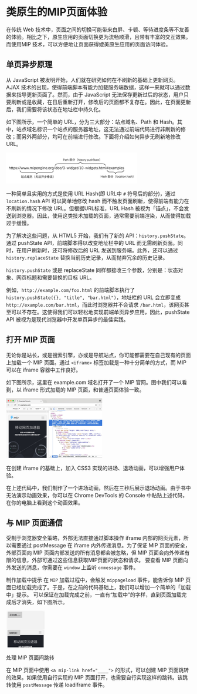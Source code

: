 # 类原生的MIP页面体验

在传统 Web 技术中，页面之间的切换可能带来白屏、卡顿、等待进度条等不友善的体验。相比之下，原生应用的页面切换更为流畅顺滑，且带有丰富的交互效果。而使用MIP 技术，可以方便地让页面获得媲美原生应用的页面访问体验。

## 单页异步原理

从 JavaScript 被发明开始，人们就在研究如何在不刷新的基础上更新网页。AJAX 技术的出现，使得前端脚本有能力加载服务端数据，这样一来就可以通过数据来指导更新页面了。然而，由于 JavaScript 无法保存更新过后的状态，用户只要刷新或是收藏，在日后重新打开，修改后的页面都不复存在。因此，在页面更新后，我们需要将该状态在地址栏中持久化。

如下图所示，一个简单的 URL，分为三大部分：站点域名、Path 和 Hash。其中，站点域名标识一个站点的服务器地址，这无法通过前端代码进行非刷新的修改；而另外两部分，均可在前端进行修改。下面将介绍如何异步无刷新地修改 URL。

![URL 示例](./images/url.png)

一种简单且实用的方式是使用 URL Hash(即 URL中 `#` 符号后的部分)，通过 `location.hash` API 可以简单地修改 hash 而不触发页面刷新，使得前端有能力在不刷新的情况下修改 URL。但根据URL标准，URL Hash 被视为「锚点」，不会发送到浏览器。因此，使用这类技术加载的页面，通常需要前端渲染，从而使得加载过于缓慢。

为了解决这些问题，从 HTML5 开始，我们有了新的 API：`history.pushState`。通过 pushState API，前端脚本得以改变地址栏中的 URL 而无需刷新页面。同时，在用户刷新时，还可将修改后的 URL 发送到服务端。此外，还可以通过 `history.replaceState` 替换当前历史记录，从而抛弃冗余的历史记录。

`history.pushState` 或是 replaceState 同样都接收三个参数，分别是：状态对象、网页标题和需要替换的目标 URL。

例如，`http://example.com/foo.html` 的前端脚本执行了 `history.pushState({}, "title", "bar.html")`，地址栏的 URL 会立即变成 `http://example.com/bar.html`，而此时浏览器并不会请求 `/bar.html`，该网页甚至可以不存在。这使得我们可以轻松地实现前端单页异步应用，因此，pushState API 被视为是现代浏览器中开发单页异步的最佳实践。

## 打开 MIP 页面

无论你是站长，或是搜索引擎，亦或是导航站点，你可能都需要在自己现有的页面上加载一个 MIP 页面。通过 `<iframe>` 标签加载是一种十分简单的方式，而 MIP 可以在 iframe 容器中工作良好。

如下图所示，这里在 example.com 域名打开了一个 MIP 官网。图中我们可以看到，以 iframe 形式加载的 MIP 页面，和普通页面体验一致。

![使用iframe 打开的MIP页面](./images/mip-speeder.png)

在创建 iframe 的基础上，加入 CSS3 实现的进场、退场动画，可以增强用户体验。

在上述代码中，我们制作了一个进场动画，然后在三秒后展示退场动画。由于书中无法演示动画效果，你可以在 Chrome DevTools 的 Console 中粘贴上述代码，在你的电脑上看到这个动画效果。

## 与 MIP 页面通信

受制于浏览器安全策略，外部无法直接通过脚本操作 iframe 内部的网页元素，所以需要通过 postMessage 在 iframe 内外传递消息。为了保证 MIP 页面的安全，外部页面向 MIP 页面内部发送的所有消息都会被忽略，但 MIP 页面会向外传递有限的信息，外部可通过这些信息获取MIP页面的状态和请求。
要查看 MIP 页面向外发送的消息，你需要在 `window` 上监听 `onmessage` 事件。

制作加载中提示
在 `MIP` 加载过程中，会触发 `mippageload` 事件，能告诉你 MIP 页面已经加载完成了。于是，在之前的代码基础上，我们可以增加一个简单的「加载中」提示。
可以保证在加载完成之前，一直有“加载中”的字样，直到页面加载完成后才消失，如下图所示。

![加载中效果](./images/mip-load.png)

处理 MIP 页面间跳转

在 MIP 页面中使用 `<a mip-link href="____">` 的形式，可以创建 MIP 页面跳转的效果。如果使用自行实现的 MIP 页面打开，也需要自行实现这样的跳转。该跳转使用 `postMessage` 传递 loadiframe 事件。
